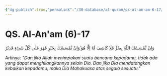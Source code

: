 ```yaml
---
{"dg-publish":true,"permalink":"/30-database/al-quran/qs-al-an-am-6-17/"}
---
```



# QS. Al-An'am (6)-17
وَاِنْ يَّمْسَسْكَ اللّٰهُ بِضُرٍّ فَلَا كَاشِفَ لَهٗٓ اِلَّا هُوَ ۗوَاِنْ يَّمْسَسْكَ بِخَيْرٍ فَهُوَ عَلٰى كُلِّ شَيْءٍ قَدِيْرٌ

Artinya: *"Dan jika Allah menimpakan suatu bencana kepadamu, tidak ada yang dapat menghilangkannya selain Dia. Dan jika Dia mendatangkan kebaikan kepadamu, maka Dia Mahakuasa atas segala sesuatu."*
